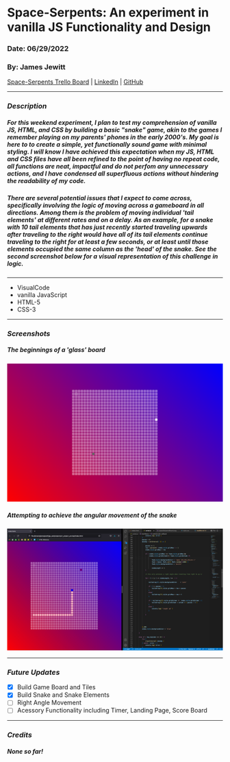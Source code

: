 # Space-Serpents: An experiment in vanilla JS Functionality and Design
### Date: 06/29/2022
### By: James Jewitt
[Space-Serpents Trello Board]( https://trello.com/b/x3AD1vky/project-1 ) | [LinkedIn]( https://www.linkedin.com/in/james-jewitt/ ) |  [GitHub](https://github.com/jamest7783) 

***

### ***Description***
#####        For this weekend experiment, I plan to test my comprehension of vanilla JS, HTML, and CSS by building a basic "snake" game, akin to the games I remember playing on my parents' phones in the early 2000's. My goal is here to to create a simple, yet functionally sound game with minimal styling. I will know I have achieved this expectation when my JS, HTML and CSS files have all been refined to the point of having no repeat code, all functions are neat, impactful and do not perfom any unnecessary actions, and I have condensed all superfluous actions without hindering the readability of my code.

#####
#####        There are several potential issues that I expect to come across, specifically involving the logic of moving across a gameboard in all directions. Among them is the problem of moving individual 'tail elements' at different rates and on a delay. As an example, for a snake with 10 tail elements that has just recently started traveling upwards after traveling to the right would have all of its tail elements continue traveling to the right for at least a few seconds, or at least until those elements occupied the same column as the 'head' of the snake. See the second screenshot below for a visual representation of this challenge in logic. 


***

* VisualCode
* vanilla JavaScript
* HTML-5 
* CSS-3

***

### ***Screenshots***
##### The beginnings of a 'glass' board
![Image1](spaceSerpentsBoard.png)

##### Attempting to achieve the angular movement of the snake
![Image2](rightAngleSpaceSerpents.png)


***

### ***Future Updates***
- [x] Build Game Board and Tiles
- [x] Build Snake and Snake Elements
- [ ] Right Angle Movement
- [ ] Acessory Functionality including Timer, Landing Page, Score Board
***

### ***Credits***

##### None so far!
##### 
##### 